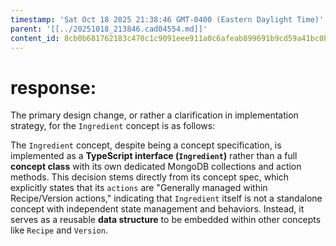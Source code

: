 ```yaml
---
timestamp: 'Sat Oct 18 2025 21:38:46 GMT-0400 (Eastern Daylight Time)'
parent: '[[../20251018_213846.cad04554.md]]'
content_id: 8cb0b681762183c470c1c9091eee911a0c6afeab899691b9cd59a41bc0b71dee
---
```


# response:

The primary design change, or rather a clarification in implementation strategy, for the `Ingredient` concept is as follows:

The `Ingredient` concept, despite being a concept specification, is implemented as a **TypeScript interface (`Ingredient`)** rather than a full **concept class** with its own dedicated MongoDB collections and action methods. This decision stems directly from its concept spec, which explicitly states that its `actions` are "Generally managed within Recipe/Version actions," indicating that `Ingredient` itself is not a standalone concept with independent state management and behaviors. Instead, it serves as a reusable **data structure** to be embedded within other concepts like `Recipe` and `Version`.
